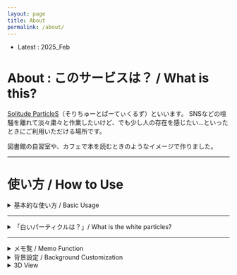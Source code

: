 ```yaml
---
layout: page
title: About
permalink: /about/
---
```


* Latest : 2025_Feb

# About : このサービスは？ / What is this?

 [Solitude ParticleS](https://solitude-particles.carrd.co/)（そりちゅーとぱーてぃくるず）といいます。
 SNSなどの喧騒を離れて淡々粛々と作業したいけど、でも少し人の存在を感じたい...といったときにご利用いただける場所です。

 図書館の自習室や、カフェで本を読むときのようなイメージで作りました。

 
 

---
# 使い方 / How to Use

<details>
<summary>基本的な使い方 / Basic Usage</summary>


1. これから行う作業（Activity）を選択し、[Start]ボタンを押す。
2. 作業が終わったら[End]ボタンを押す

</details>

---

<details>
<summary>「白いパーティクルは？」/ What is the white particles?</summary>


- ダミーパーティクルです。「妖精さん」と呼んでいます。

</details>

---

<details>
<summary>メモ覧 / Memo Function</summary>

- ちょっとしたメモとして利用できるように設けています。
- 「クリップボードにコピー」するとタイムスタンプも取得できます。
  - 利用例１：進捗メモとして。
  - 利用例２：SNSやブログへの「本日の進捗」として。
  - 利用例３：アイディアのメモ書きに。

- 「削除」ボタンを押すまではブラウザに保存されています。
- サーバには送信されない仕様になっています。
- （サーバに送信しないため、PCとスマホ間の連携はありません）

</details>


<details>
<summary>背景設定 / Background Customization</summary>

- お好みの背景画像に変更することができます。
- 設定した画像はブラウザに保存されます。サーバにはアップロードされません。

</details>


<details>
<summary>3D View</summary>

- 現在「おまけ」機能として開発中です。
- 開発主が作成した3Dモデルを展示中（Blenderで作成しています）
- 漂っているパーティクルはSolitudeParticleSに連動しています。
- （青いパーティクルが現在の作業者数で。黄色いパーティクルは「妖精さん（ダミー）」）

</details>
